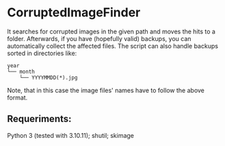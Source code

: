 # CorruptedImageFinder
It searches for corrupted images in the given path and moves the hits to a folder.
Afterwards, if you have (hopefully valid) backups, you can automatically collect
the affected files.
The script can also handle backups sorted in directories like:

```
year
└── month
	└── YYYYMMDD(*).jpg

```

Note, that in this case the image files' names have to follow the above format.

## Requeriments:
Python 3 (tested with 3.10.11);
shutil;
skimage

